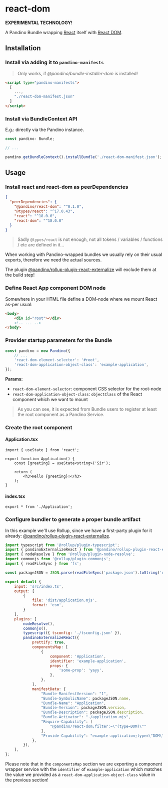 # react-dom

**EXPERIMENTAL TECHNOLOGY!**

A Pandino Bundle wrapping [React](https://reactjs.org/) itself with 
[React DOM](https://reactjs.org/docs/react-dom.html).

## Installation

### Install via adding it to `pandino-manifests`

> Only works, if *@pandino/bundle-installer-dom* is installed!

```html
<script type="pandino-manifests">
  [
    ...,
    "./react-dom-manifest.json"
  ]
</script>
```

### Install via BundleContext API

E.g.: directly via the Pandino instance.

```typescript
const pandino: Bundle;

// ...

pandino.getBundleContext().installBundle('./react-dom-manifest.json');
```

## Usage

### Install react and react-dom as peerDependencies

```json
{
  "peerDependencies": {
    "@pandino/react-dom": "^0.1.0",
    "@types/react": "^17.0.43",
    "react": "^18.0.0",
    "react-dom": "^18.0.0"
  }
}
```
> Sadly `@types/react` is not enough, not all tokens / variables / functions / etc are defined in it...

When working with Pandino-wrapped bundles we usually rely on their usual exports, therefore we need the actual sources.

The plugin [@pandino/rollup-plugin-react-externalize](../rollup-plugin-react-externalize) will exclude them at the build step!

### Define React App component DOM node

Somewhere in your HTML file define a DOM-node where we mount React as-per usual:

```html
<body>
    <div id="root"></div>
    <!-- ... -->
</body>
```
### Provider startup parameters for the Bundle

```javascript
const pandino = new Pandino({
    // ...
    'react-dom-element-selector': '#root',
    'react-dom-application-object-class': 'example-application',
});
```

**Params:**
- `react-dom-element-selector`: component CSS selector for the root-node
- `react-dom-application-object-class`: `objectClass` of the React component which we want to mount

> As you can see, it is expected from Bundle users to register at least the root component as a Pandino Service.

### Create the root component

#### Application.tsx

```tsx
import { useState } from 'react';

export function Application() {
    const [greeting] = useState<string>('Sir');
    
    return (
        <h3>Hello {greeting}!</h3>
    );
} 
```

#### index.tsx

```tsx
export * from './Application';
```

### Configure bundler to generate a proper bundle artifact

In this example we'll use Rollup, since we have a first-party plugin for it already: [@pandino/rollup-plugin-react-externalize](../rollup-plugin-react-externalize).

```javascript
import typescript from '@rollup/plugin-typescript';
import { pandinoExternalizeReact } from '@pandino/rollup-plugin-react-externalize';
import { nodeResolve } from '@rollup/plugin-node-resolve';
import commonjs from '@rollup/plugin-commonjs';
import { readFileSync } from 'fs';

const packageJSON = JSON.parse(readFileSync('package.json').toString('utf8'));

export default {
    input: 'src/index.ts',
    output: [
        {
            file: 'dist/application.mjs',
            format: 'esm',
        }
    ],
    plugins: [
        nodeResolve(),
        commonjs(),
        typescript({ tsconfig: './tsconfig.json' }),
        pandinoExternalizeReact({
            prettify: true,
            componentsMap: [
                {
                    component: 'Application',
                    identifier: 'example-application',
                    props: {
                        'some-prop': 'yayy',
                    },
                },
            ],
            manifestData: {
                "Bundle-ManifestVersion": "1",
                "Bundle-SymbolicName": packageJSON.name,
                "Bundle-Name": "Application",
                "Bundle-Version": packageJSON.version,
                "Bundle-Description": packageJSON.description,
                "Bundle-Activator": "./application.mjs",
                "Require-Capability": [
                    "@pandino/react-dom;filter:=\"(type=DOM)\""
                ],
                "Provide-Capability": "example-application;type=\"DOM\""
            },
        }),
    ],
};
```

Please note that in the `componentsMap` section we are exporting a component wrapper service with the `identifier` of
`example-application` which matches the value we provided as a `react-dom-application-object-class` value in the
previous section!
